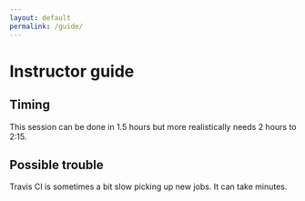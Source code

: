 ```yaml
---
layout: default
permalink: /guide/
---
```


# Instructor guide

## Timing

This session can be done in 1.5 hours but more realistically needs 2 hours to
2:15.


## Possible trouble

Travis CI is sometimes a bit slow picking up new jobs. It can take minutes.
